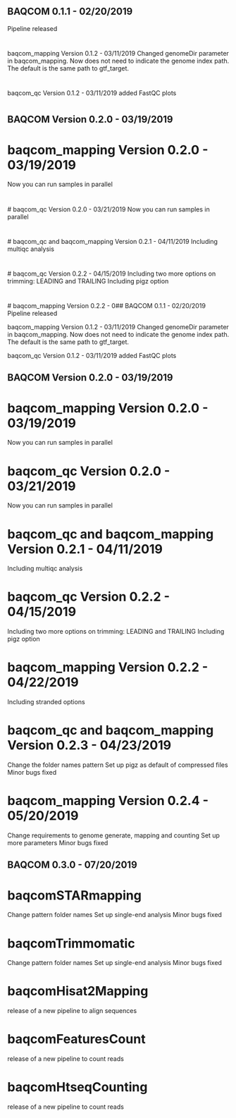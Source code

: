 ##  BAQCOM 0.1.1 - 02/20/2019 
  Pipeline released
  <h1></h1>
 baqcom_mapping Version 0.1.2 - 03/11/2019 
  Changed genomeDir parameter in baqcom_mapping. Now does not need to indicate the genome index path. The default is the same path to gtf_target.
 <h1></h1>
 baqcom_qc Version 0.1.2 - 03/11/2019 
  added FastQC plots
<h1></h1>
<h1></h1>

##  BAQCOM Version 0.2.0 - 03/19/2019 
 # baqcom_mapping Version 0.2.0 - 03/19/2019 
 Now you can run samples in parallel 
<h1></h1>
 # baqcom_qc Version 0.2.0 - 03/21/2019 
 Now you can run samples in parallel 
<h1></h1>
 # baqcom_qc and baqcom_mapping Version 0.2.1 - 04/11/2019 
 Including multiqc analysis 
<h1></h1>
 # baqcom_qc Version 0.2.2 - 04/15/2019 
 Including two more options on trimming: LEADING and TRAILING 
 Including pigz option
<h1></h1>
 # baqcom_mapping Version 0.2.2 - 0##  BAQCOM 0.1.1 - 02/20/2019 
  Pipeline released
  
 baqcom_mapping Version 0.1.2 - 03/11/2019 
  Changed genomeDir parameter in baqcom_mapping. Now does not need to indicate the genome index path. The default is the same path to gtf_target.
 
 baqcom_qc Version 0.1.2 - 03/11/2019 
  added FastQC plots



##  BAQCOM Version 0.2.0 - 03/19/2019 
 # baqcom_mapping Version 0.2.0 - 03/19/2019 
  Now you can run samples in parallel 

 # baqcom_qc Version 0.2.0 - 03/21/2019 
  Now you can run samples in parallel 

 # baqcom_qc and baqcom_mapping Version 0.2.1 - 04/11/2019 
  Including multiqc analysis 

 # baqcom_qc Version 0.2.2 - 04/15/2019 
  Including two more options on trimming: LEADING and TRAILING 
  Including pigz option

 # baqcom_mapping Version 0.2.2 - 04/22/2019 
  Including stranded options 
  

 # baqcom_qc and baqcom_mapping Version 0.2.3 - 04/23/2019 
  Change the folder names pattern
  Set up pigz as default of compressed files
  Minor bugs fixed
  

 # baqcom_mapping Version 0.2.4 - 05/20/2019 
  Change requirements to genome generate, mapping and counting
  Set up more parameters
  Minor bugs fixed
  



##  BAQCOM 0.3.0 - 07/20/2019
# baqcomSTARmapping
  Change pattern folder names
  Set up single-end analysis
  Minor bugs fixed
  
 # baqcomTrimmomatic 
  Change pattern folder names
  Set up single-end analysis
  Minor bugs fixed
  
 # baqcomHisat2Mapping 
  release of a new pipeline to align sequences
  
 # baqcomFeaturesCount 
  release of a new pipeline to count reads 
  
 # baqcomHtseqCounting 
  release of a new pipeline to count reads 
  
